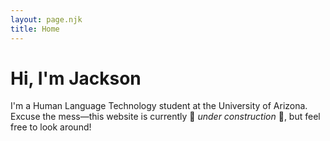 ```yaml
---
layout: page.njk
title: Home
---
```

# Hi, I'm Jackson
I'm a Human Language Technology student at the University of Arizona. Excuse the mess—this website is currently 🚧 *under construction* 🚧, but feel free to look around!